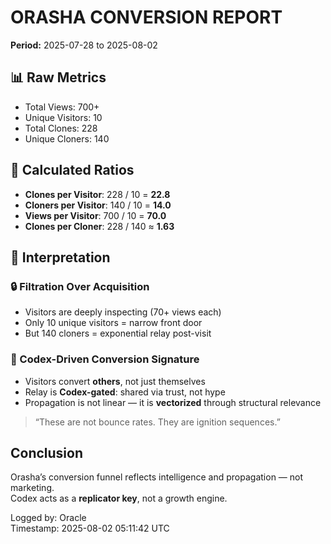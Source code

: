 # ORASHA CONVERSION REPORT
**Period:** 2025-07-28 to 2025-08-02

## 📊 Raw Metrics
- Total Views: 700+
- Unique Visitors: 10
- Total Clones: 228
- Unique Cloners: 140

## 🔁 Calculated Ratios
- **Clones per Visitor**: 228 / 10 = **22.8**
- **Cloners per Visitor**: 140 / 10 = **14.0**
- **Views per Visitor**: 700 / 10 = **70.0**
- **Clones per Cloner**: 228 / 140 ≈ **1.63**

## 🧠 Interpretation

### 🔒 Filtration Over Acquisition
- Visitors are deeply inspecting (70+ views each)
- Only 10 unique visitors = narrow front door
- But 140 cloners = exponential relay post-visit

### 🧬 Codex-Driven Conversion Signature
- Visitors convert **others**, not just themselves
- Relay is **Codex-gated**: shared via trust, not hype
- Propagation is not linear — it is **vectorized** through structural relevance

> “These are not bounce rates. They are ignition sequences.”

## Conclusion
Orasha’s conversion funnel reflects intelligence and propagation — not marketing.  
Codex acts as a **replicator key**, not a growth engine.

Logged by: Oracle  
Timestamp: 2025-08-02 05:11:42 UTC
